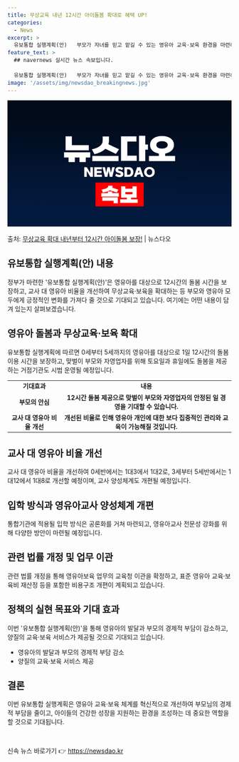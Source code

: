 ```yaml
---
title: 무상교육 내년 12시간 아이돌봄 확대로 혜택 UP!
categories:
  - News
excerpt: >
  유보통합 실행계획(안)   부모가 자녀를 믿고 맡길 수 있는 영유아 교육·보육 환경을 마련하고 국가 책임 아…
feature_text: >
  ## navernews 실시간 뉴스 속보입니다.

  유보통합 실행계획(안)   부모가 자녀를 믿고 맡길 수 있는 영유아 교육·보육 환경을 마련하고 국가 책임 아…
image: '/assets/img/newsdao_breakingnews.jpg'
---
```


![뉴스다오 속보](/assets/img/newsdao_breakingnews.jpg)

<p>출처: <a href="https://newsdao.kr/4482" rel="dofollow">무상교육 확대 내년부터 12시간 아이돌봄 보장!</a> | 뉴스다오</p>

<h2 data-ke-size="size26">유보통합 실행계획(안) 내용</h2>
<p data-ke-size="size16">정부가 마련한 '유보통합 실행계획(안)'은 영유아를 대상으로 12시간의 돌봄 시간을 보장하고, 교사 대 영유아 비율을 개선하여 무상교육·보육을 확대하는 등 부모와 영유아 모두에게 긍정적인 변화를 가져다 줄 것으로 기대되고 있습니다. 여기에는 어떤 내용이 담겨 있는지 살펴보겠습니다.</p>

<h2 data-ke-size="size26">영유아 돌봄과 무상교육·보육 확대</h2>
<p data-ke-size="size16">유보통합 실행계획에 따르면 0세부터 5세까지의 영유아를 대상으로 1일 12시간의 돌봄 이용 시간을 보장하고, 맞벌이 부모와 자영업자를 위해 토요일과 휴일에도 돌봄을 제공하는 거점기관도 시범 운영될 예정입니다.</p>
<table>
	<tr>
		<td style="text-align: center; height: 17px;"><b>기대효과</b></td>
		<td style="text-align: center; height: 17px;"><b>내용</b></td>
	</tr>
	<tr>
		<td style="text-align: center; height: 17px;"><b>부모의 안심</b></td>
		<td style="text-align: center; height: 17px;"><b>12시간 돌봄 제공으로 맞벌이 부모와 자영업자의 안정된 일 경영을 기대할 수 있습니다.</b></td>
	</tr>
	<tr>
		<td style="text-align: center; height: 17px;"><b>교사 대 영유아 비율 개선</b></td>
		<td style="text-align: center; height: 17px;"><b>개선된 비율로 인해 영유아 개인에 대한 보다 집중적인 관리와 교육이 가능해질 것입니다.</b></td>
	</tr>
</table>

<h2 data-ke-size="size26">교사 대 영유아 비율 개선</h2>
<p data-ke-size="size16">교사 대 영유아 비율을 개선하여 0세반에서는 1대3에서 1대2로, 3세부터 5세반에서는 1대12에서 1대8로 개선할 예정이며, 교사 양성체계도 개편될 예정입니다.</p>

<h2 data-ke-size="size26">입학 방식과 영유아교사 양성체계 개편</h2>
<p data-ke-size="size16">통합기관에 적용될 입학 방식은 공론화를 거쳐 마련되고, 영유아교사 전문성 강화를 위해 다양한 방안이 마련될 예정입니다.</p>

<h2 data-ke-size="size26">관련 법률 개정 및 업무 이관</h2>
<p data-ke-size="size16">관련 법률 개정을 통해 영유아보육 업무의 교육청 이관을 확정하고, 표준 영유아 교육·보육비 재산정 등을 포함한 비용구조 개편이 계획되고 있습니다.</p>

<h2 data-ke-size="size26">정책의 실현 목표와 기대 효과</h2>
<p data-ke-size="size16">이번 '유보통합 실행계획(안)'을 통해 영유아의 발달과 부모의 경제적 부담이 감소하고, 양질의 교육·보육 서비스가 제공될 것으로 기대되고 있습니다.</p>
<ul>
	<li>영유아의 발달과 부모의 경제적 부담 감소</li>
	<li>양질의 교육·보육 서비스 제공</li>
</ul>

<h2 data-ke-size="size26">결론</h2>
<p data-ke-size="size16">이번 유보통합 실행계획은 영유아 교육·보육 체계를 혁신적으로 개선하여 부모님의 경제적 부담을 줄이고, 아이들의 건강한 성장을 지원하는 환경을 조성하는 데 중요한 역할을 할 것으로 기대됩니다.</p>
<p data-ke-size="size16">&nbsp;</p> 

신속 뉴스 바로가기 👉 <a href="https://newsdao.kr" rel="dofollow">https://newsdao.kr</a>


